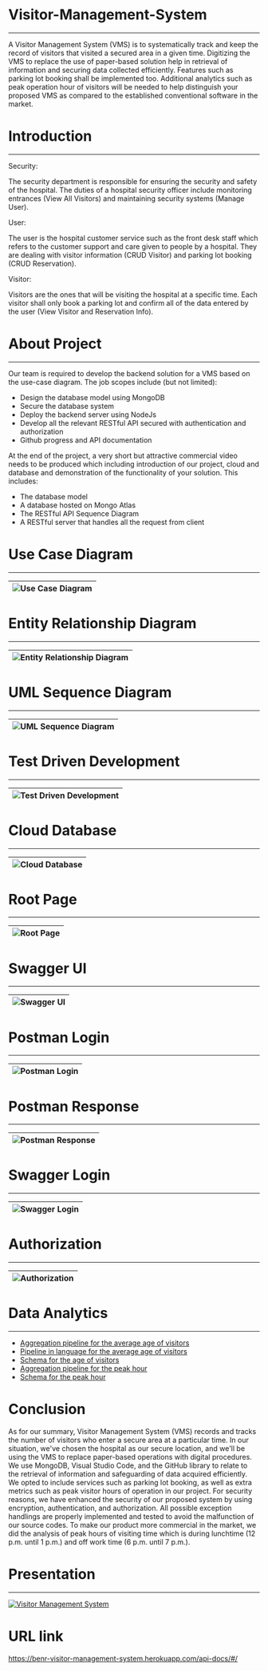 # Visitor-Management-System
***
A Visitor Management System (VMS) is to systematically track and keep the record of visitors that 
visited a secured area in a given time.  Digitizing the VMS to replace the use of paper-based solution 
help in retrieval of information and securing data collected efficiently. Features such as parking lot 
booking shall be implemented too. Additional analytics such as peak operation hour of visitors will be 
needed to help distinguish your proposed VMS as compared to the established conventional software 
in the market.

# Introduction
***
Security: 

The security department is responsible for ensuring the security and safety of the 
hospital. The duties of a hospital security officer include monitoring entrances (View 
All Visitors) and maintaining security systems (Manage User).

User: 

The user is the hospital customer service such as the front desk staff which refers 
to the customer support and care given to people by a hospital. They are dealing with 
visitor information (CRUD Visitor) and parking lot booking (CRUD Reservation).

Visitor: 

Visitors are the ones that will be visiting the hospital at a specific time. Each visitor 
shall only book a parking lot and confirm all of the data entered by the user (View 
Visitor and Reservation Info).

# About Project
***
Our team is required to develop the backend solution for a VMS based on the use-case diagram. The job scopes include (but not limited):
- Design the database model using MongoDB
- Secure the database system
- Deploy the backend server using NodeJs
- Develop all the relevant RESTful API secured with authentication and authorization
- Github progress and API documentation

At the end of the project, a very short but attractive commercial video needs to be produced which including introduction of our project, cloud and database and demonstration of the functionality of your solution. This includes:
- The database model
- A database hosted on Mongo Atlas
- The RESTful API Sequence Diagram
- A RESTful server that handles all the request from client

# Use Case Diagram
***
|![Use Case Diagram](Figures/Use%20Case%20Diagram.png)|
|-|

# Entity Relationship Diagram
***
|![Entity Relationship Diagram](Figures/Entity%20Relationship%20Diagram.png)|
|-|

# UML Sequence Diagram
***
|![UML Sequence Diagram](Figures/UML%20Sequence%20Diagram.png)|
|-|

# Test Driven Development
***
|![Test Driven Development](Figures/Test%20Driven%20Development.png)|
|-|

# Cloud Database
***
|![Cloud Database](Figures/Secure%20Database%20Hosted%20on%20MongoDB.png)|
|-|

# Root Page
***
|![Root Page](Figures/Root%20Page%20on%20Cloud.png)|
|-|

# Swagger UI
***
|![Swagger UI](Figures/Swagger%20UI.png)|
|-|

# Postman Login
***
|![Postman Login](Figures/Login%20Function%20with%20Generated%20Token%20(Postman).png)|
|-|

# Postman Response
***
|![Postman Response](Figures/Response%20After%20Authorisation.png)|
|-|

# Swagger Login
***
|![Swagger Login](Figures/Login%20Function%20with%20Generated%20Token%20(Swagger).png)|
|-|

# Authorization
***
|![Authorization](Figures/Avaiable%20Authorizations%20(JWT%20token).png)|
|-|

# Data Analytics
***
* [Aggregation pipeline for the average age of visitors](Figures/Aggregation%20pipeline%20for%20the%20average%20age%20of%20visitors.png) </br>
* [Pipeline in language for the average age of visitors](Figures/Pipeline%20in%20language%20for%20the%20average%20age%20of%20visitors.png) </br>
* [Schema for the age of visitors](Figures/Schema%20for%20the%20age%20of%20visitors.png) </br>
* [Aggregation pipeline for the peak hour](Figures/Aggregation%20pipeline%20for%20the%20peak%20hour.png) </br>
* [Schema for the peak hour](Figures/Schema%20for%20the%20peak%20hour.png)

# Conclusion
As for our summary, Visitor Management System (VMS) records and tracks the number of visitors who enter a secure area at a particular time. In our situation, we've chosen the hospital as our secure location, and we'll be using the VMS to replace paper-based operations with digital procedures. We use MongoDB, Visual Studio Code, and the GitHub library to relate to the retrieval of information and safeguarding of data acquired efficiently. We opted to include services such as parking lot booking, as well as extra metrics such as peak visitor hours of operation in our project.
For security reasons, we have enhanced the security of our proposed system by using encryption, authentication, and authorization. All possible exception handlings are properly implemented and tested to avoid the malfunction of our source codes. To make our product more commercial in the market, we did the analysis of peak hours of visiting time which is during lunchtime (12 p.m. until 1 p.m.) and off work time (6 p.m. until 7 p.m.).

# Presentation
***
[![Visitor Management System](https://img.youtube.com/vi/u39l5Jeie8o/0.jpg)](https://www.youtube.com/watch?v=u39l5Jeie8o)

# URL link
https://benr-visitor-management-system.herokuapp.com/api-docs/#/
